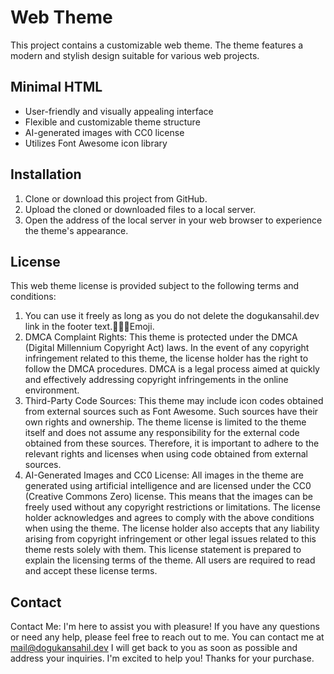 # Web Theme

This project contains a customizable web theme. The theme features a modern and stylish design suitable for various web projects.

## Minimal HTML

- User-friendly and visually appealing interface
- Flexible and customizable theme structure
- AI-generated images with CC0 license
- Utilizes Font Awesome icon library

## Installation

1. Clone or download this project from GitHub.
2. Upload the cloned or downloaded files to a local server.
3. Open the address of the local server in your web browser to experience the theme's appearance.

## License

This web theme license is provided subject to the following terms and conditions:
1. You can use it freely as long as you do not delete the dogukansahil.dev link in the footer
text.👨🏽‍💻Emoji.
2. DMCA Complaint Rights: This theme is protected under the DMCA (Digital Millennium
Copyright Act) laws. In the event of any copyright infringement related to this theme, the
license holder has the right to follow the DMCA procedures. DMCA is a legal process aimed
at quickly and effectively addressing copyright infringements in the online environment.
3. Third-Party Code Sources: This theme may include icon codes obtained from external
sources such as Font Awesome. Such sources have their own rights and ownership. The
theme license is limited to the theme itself and does not assume any responsibility for the
external code obtained from these sources. Therefore, it is important to adhere to the
relevant rights and licenses when using code obtained from external sources.
4. AI-Generated Images and CC0 License: All images in the theme are generated using
artificial intelligence and are licensed under the CC0 (Creative Commons Zero) license. This
means that the images can be freely used without any copyright restrictions or limitations.
The license holder acknowledges and agrees to comply with the above conditions when
using the theme. The license holder also accepts that any liability arising from copyright
infringement or other legal issues related to this theme rests solely with them.
This license statement is prepared to explain the licensing terms of the theme. All users are
required to read and accept these license terms.

## Contact

Contact Me: I'm here to assist you with pleasure! If you have any questions or need any
help, please feel free to reach out to me. You can contact me at mail@dogukansahil.dev
I will get back to you as soon as possible and address your inquiries.
I'm excited to help you!
Thanks for your purchase.

